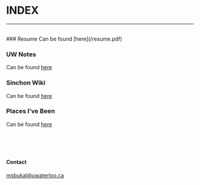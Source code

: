 # INDEX

*****
<br />
### Resume
Can be found [here](/resume.pdf)

### UW Notes
Can be found [here](/notes.md)

### Sinchon Wiki
Can be found [here](http://sinchonwiki.milenabukal.me/index.php?title=Main_Page)

### Places I've Been
Can be found [here](/places.md)

<br />
<br />
<br />

#### Contact

msbukal@uwaterloo.ca
